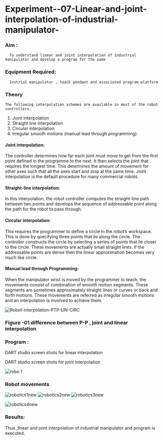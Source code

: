 # Experiment--07-Linear-and-joint-interpolation-of-industrial-manipulator-

### Aim :
      To understand linear and joint interpolation of industrial manipulator and develop a program for the same 
      
### Equipment Required: 
      Instrial manipulator , teach pendant and associated program platform 
      
### Theory 
    The following interpolation schemes are available in most of the robot controllers.
1. Joint interpolation
2. Straight line interpolation
3. Circular interpolation
4. Irregular smooth motions (manual lead through programming).
#### Joint interpolation: 
The controller determines how far each joint must move to get from the first point defined in the programme to the next. It then selects the joint that
requires the longest time. This determines the amount of movement for other axes such that all the axes start and stop at the same time. Joint interpolation is the default procedure for many commercial robots.

#### Straight-line interpolation: 
In this interpolation, the robot controller computes the straight-line path between two points and develops the sequence of addressable point along the path for the robot to pass through.

#### Circular interpolation: 
This requires the programmer to define a circle in the
robot’s workspace. This is done by specifying three points that lie along the circle. The controller constructs the circle by selecting a series of points that lie closer to the circle. These movements are actually small straight lines. If the addressable points are dense then the linear approximation becomes very much like circle.


#### Manual lead through Programming: 
When the manipulator wrist is moved by the programmer to teach, the movements consist of combination of smooth motion segments. These segments are sometimes approximately straight lines or curves or back and forth motions. These movements are referred as irregular smooth motions and an interpolation is involved to achieve them.




![Robot-interpolation-PTP-LIN-CIRC](https://user-images.githubusercontent.com/36288975/201615171-d0886aaa-8220-4b0c-8a1d-3d8a5c69c76a.png)

### Figure -01 difference between P-P , joint and linear interpolation 


### Program : 
DART studio screen shots for linear interpolation 









DART studio screen shots for joint interpolation 





![robo 1](https://user-images.githubusercontent.com/94165377/203111214-51ba3b38-a7df-43bf-8354-b8111c351300.jpg)



### Robot movements 

![robotics1new](https://user-images.githubusercontent.com/94165377/203111245-bfb1857f-e14d-47b2-83a2-be1da4719b67.jpg)
![robotics2new](https://user-images.githubusercontent.com/94165377/203111270-f8950b0d-212d-40a5-88c0-97510269421f.jpg)
![robotics3new](https://user-images.githubusercontent.com/94165377/203111282-d5c7e3ff-87dd-45bc-a580-077067b9b01a.jpg)

![robotics4new](https://user-images.githubusercontent.com/94165377/203111289-8216d69c-84eb-4e54-a85e-d9f6e80a4ee7.jpg)







### Results:  
Thus ,linear and joint interpolation of industrial manipulator and program is executed.


